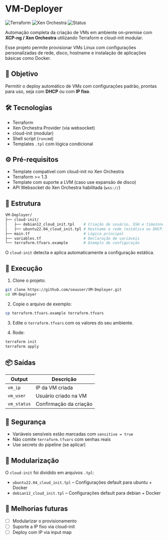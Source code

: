 # VM-Deployer
![Terraform](https://img.shields.io/badge/Terraform-v1.3+-623CE4?logo=terraform)
![Xen Orchestra](https://img.shields.io/badge/XenOrchestra-Provider-blue)
![Status](https://img.shields.io/badge/status-em%20desenvolvimento-yellow)

Automação completa da criação de VMs em ambiente on-premise com **XCP-ng / Xen Orchestra** utilizando Terraform e cloud-init modular.

Esse projeto permite provisionar VMs Linux com configurações personalizadas de rede, disco, hostname e instalação de aplicações básicas como Docker.

## 🚀 Objetivo

Permitir o deploy automático de VMs com configurações padrão, prontas para uso, seja com **DHCP** ou com **IP fixo**.

## 🛠️ Tecnologias

- Terraform
- Xen Orchestra Provider (via websocket)
- cloud-init (modular)
- Shell script (`runcmd`)
- Templates `.tpl` com lógica condicional

## ⚙️ Pré-requisitos

- Template compatível com cloud-init no Xen Orchestra
- Terraform >= 1.3
- Template com suporte a LVM (caso use expansão de disco)
- API Websocket do Xen Orchestra habilitada (`wss://`)

## 📁 Estrutura

```bash
VM-Deployer/
├── cloud-init/
│   ├── debian12_cloud_init.tpl    # Criação de usuário, SSH e timezone
│   ├── ubuntu22.04_cloud_init.tpl # Hostname e rede (estática ou DHCP)
├── main.tf                        # Lógica principal
├── variables.tf                   # Declaração de variáveis
└── terraform.tfvars.example       # Exemplo de configuração
```

O `cloud-init` detecta e aplica automaticamente a configuração estática.

## 🧪 Execução

1. Clone o projeto:

```bash
git clone https://github.com/seuuser/VM-Deployer.git
cd VM-Deployer
```

2. Copie o arquivo de exemplo:

```bash
cp terraform.tfvars.example terraform.tfvars
```

3. Edite o `terraform.tfvars` com os valores do seu ambiente.

4. Rode:

```bash
terraform init
terraform apply
```

## 📦 Saídas

| Output      | Descrição               |
|-------------|-------------------------|
| `vm_ip`     | IP da VM criada         |
| `vm_user`   | Usuário criado na VM    |
| `vm_status` | Confirmação da criação  |

## 🔐 Segurança

- Variáveis sensíveis estão marcadas com `sensitive = true`
- Não comite `terraform.tfvars` com senhas reais
- Use secrets do pipeline (se aplicar)

## 🧱 Modularização

O `cloud-init` foi dividido em arquivos `.tpl`:

- `ubuntu22.04_cloud_init.tpl` – Configurações default para ubuntu + Docker
- `debian12_cloud_init.tpl` – Configurações default para debian + Docker

## 🧠 Melhorias futuras
- [ ] Modularizar o provisionamento
- [ ] Suporte a IP fixo via cloud-init
- [ ] Deploy com IP via input map
